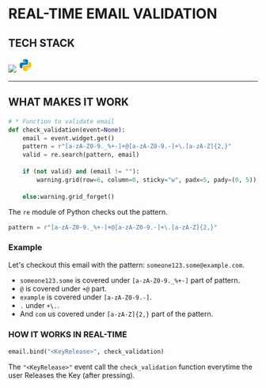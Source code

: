 # REAL-TIME EMAIL VALIDATION

## TECH STACK

<img src="docs/ctk.png" width="30"> <img src="docs/python.png" width="30">

---

## WHAT MAKES IT WORK

```py
# * Function to validate email
def check_validation(event=None):
    email = event.widget.get()
    pattern = r"[a-zA-Z0-9._%+-]+@[a-zA-Z0-9.-]+\.[a-zA-Z]{2,}"
    valid = re.search(pattern, email)

    if (not valid) and (email != ""):
        warning.grid(row=6, column=0, sticky="w", padx=5, pady=(0, 5))

    else:warning.grid_forget()
```

The `re` module of Python checks out the pattern.
```python
pattern = r"[a-zA-Z0-9._%+-]+@[a-zA-Z0-9.-]+\.[a-zA-Z]{2,}"
```

### Example

Let's checkout this email with the pattern: `someone123.some@example.com`.
- `someone123.some` is covered under `[a-zA-Z0-9._%+-]` part of pattern.
- `@` is covered under `+@` part.
- `example` is covered under `[a-zA-Z0-9.-]`.
- `.` under `+\.`.
- And `com` us covered under `[a-zA-Z]{2,}` part of the pattern.

### HOW IT WORKS IN REAL-TIME

```py
email.bind("<KeyRelease>", check_validation)
```

The `"<KeyRelease>"` event call the `check_validation` function everytime the user Releases the Key (after pressing).
